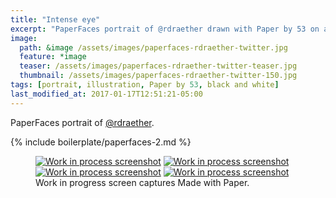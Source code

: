 ```yaml
---
title: "Intense eye"
excerpt: "PaperFaces portrait of @rdraether drawn with Paper by 53 on an iPad."
image: 
  path: &image /assets/images/paperfaces-rdraether-twitter.jpg 
  feature: *image
  teaser: /assets/images/paperfaces-rdraether-twitter-teaser.jpg
  thumbnail: /assets/images/paperfaces-rdraether-twitter-150.jpg
tags: [portrait, illustration, Paper by 53, black and white]
last_modified_at: 2017-01-17T12:51:21-05:00
---
```


PaperFaces portrait of [@rdraether](http://twitter.com/rdraether).

{% include boilerplate/paperfaces-2.md %}

<figure class="third">
	<a href="/assets/images/paperfaces-rdraether-process-1-lg.jpg"><img src="/assets/images/paperfaces-rdraether-process-1-600.jpg" alt="Work in process screenshot"></a>
	<a href="/assets/images/paperfaces-rdraether-process-2-lg.jpg"><img src="/assets/images/paperfaces-rdraether-process-2-600.jpg" alt="Work in process screenshot"></a>
	<a href="/assets/images/paperfaces-rdraether-process-3-lg.jpg"><img src="/assets/images/paperfaces-rdraether-process-3-600.jpg" alt="Work in process screenshot"></a>
	<a href="/assets/images/paperfaces-rdraether-process-4-lg.jpg"><img src="/assets/images/paperfaces-rdraether-process-4-600.jpg" alt="Work in process screenshot"></a>
	<figcaption>Work in progress screen captures Made with Paper.</figcaption>
</figure>
